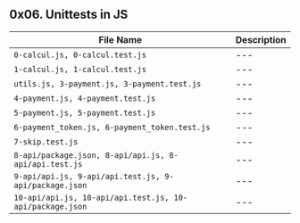 ##  0x06. Unittests in JS

| File Name | Description     |
| ------------ | ------------    |
| `0-calcul.js, 0-calcul.test.js` | --- |
| `1-calcul.js, 1-calcul.test.js` | --- |
| `utils.js, 3-payment.js, 3-payment.test.js` | --- |
| `4-payment.js, 4-payment.test.js` | --- |
| `5-payment.js, 5-payment.test.js` | --- |
| `6-payment_token.js, 6-payment_token.test.js` | --- |
| `7-skip.test.js` | --- |
| `8-api/package.json, 8-api/api.js, 8-api/api.test.js` | --- |
| `9-api/api.js, 9-api/api.test.js, 9-api/package.json` | --- |
| `10-api/api.js, 10-api/api.test.js, 10-api/package.json` | --- |
